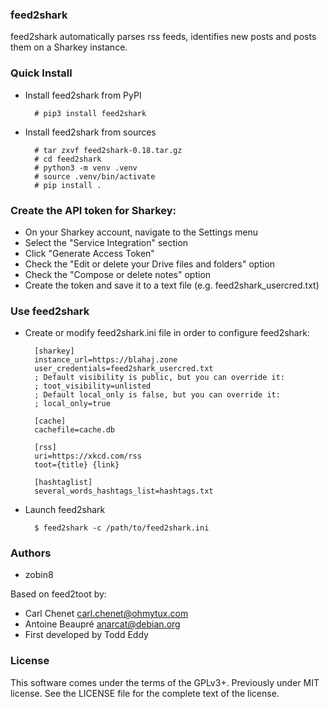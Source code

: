### feed2shark

feed2shark automatically parses rss feeds, identifies new posts and posts them on a Sharkey instance.

### Quick Install

* Install feed2shark from PyPI

        # pip3 install feed2shark

* Install feed2shark from sources

        # tar zxvf feed2shark-0.18.tar.gz
        # cd feed2shark
        # python3 -m venv .venv
        # source .venv/bin/activate
        # pip install .

### Create the API token for Sharkey:

* On your Sharkey account, navigate to the Settings menu
* Select the "Service Integration" section
* Click "Generate Access Token"
* Check the "Edit or delete your Drive files and folders" option
* Check the "Compose or delete notes" option
* Create the token and save it to a text file (e.g. feed2shark_usercred.txt)

### Use feed2shark

* Create or modify feed2shark.ini file in order to configure feed2shark:

        [sharkey]
        instance_url=https://blahaj.zone
        user_credentials=feed2shark_usercred.txt
        ; Default visibility is public, but you can override it:
        ; toot_visibility=unlisted
        ; Default local_only is false, but you can override it:
        ; local_only=true

        [cache]
        cachefile=cache.db

        [rss]
        uri=https://xkcd.com/rss
        toot={title} {link}

        [hashtaglist]
        several_words_hashtags_list=hashtags.txt

* Launch feed2shark

        $ feed2shark -c /path/to/feed2shark.ini

### Authors

* zobin8

Based on feed2toot by:
* Carl Chenet <carl.chenet@ohmytux.com>
* Antoine Beaupré <anarcat@debian.org>
* First developed by Todd Eddy

### License

This software comes under the terms of the GPLv3+. Previously under MIT license. See the LICENSE file for the complete text of the license.
